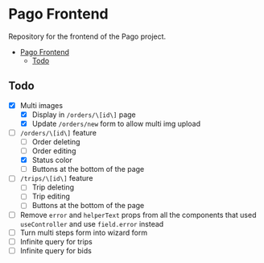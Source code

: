 # Pago Frontend

Repository for the frontend of the Pago project.

- [Pago Frontend](#pago-frontend)
  - [Todo](#todo)


## Todo

- [x] Multi images
  - [x] Display in `/orders/\[id\]` page
  - [x] Update `/orders/new` form to allow multi img upload
- [ ] `/orders/\[id\]` feature
  - [ ] Order deleting
  - [ ] Order editing
  - [x] Status color
  - [ ] Buttons at the bottom of the page
- [ ] `/trips/\[id\]` feature
  - [ ] Trip deleting
  - [ ] Trip editing
  - [ ] Buttons at the bottom of the page
- [ ] Remove `error` and `helperText` props from all the components that used
     `useController` and use `field.error` instead
- [ ] Turn multi steps form into wizard form
- [ ] Infinite query for trips
- [ ] Infinite query for bids
